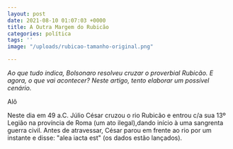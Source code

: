 ```yaml
---
layout: post
date: 2021-08-10 01:07:03 +0000
title: A Outra Margem do Rubicão
categories: política
tags: ''
image: "/uploads/rubicao-tamanho-original.png"

---
```

_Ao que tudo indica, Bolsonaro resolveu cruzar o proverbial Rubicão. E agora, o que vai acontecer? Neste artigo, tento elaborar um possível cenário._

Alô

Neste dia em 49 a.C. Júlio César cruzou o rio Rubicão e entrou c/a sua 13º Legião na província de Roma (um ato ilegal),dando início à uma sangrenta guerra civil. Antes de atravessar, César parou em frente ao rio por um instante e disse: "alea iacta est" (os dados estão lançados).